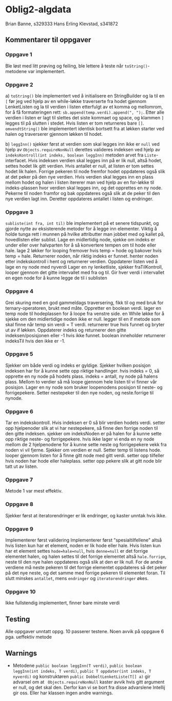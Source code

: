 # Oblig2-algdata
 
 Brian Banne, s329333
 Hans Erling Klevstad, s341872
 
 ## Kommentarer til oppgaver
 ### Oppgave 1 
 Ble løst med litt prøving og feiling, ble lettere å teste når ```toString()```-metodene var implementert.
### Oppgave 2 
a) ```toString()``` ble implementert ved å initialisere en StringBuilder og la til en ```[``` før jeg ved hjelp av en while-løkke traverserte fra hodet gjennom LenketListen
 og la til verdien i listen etterfulgt av et komma og mellomrom, for å få formateringen rett: ```sb.append(temp.verdi).append(", ");```.
 Etter alle verdien i listen er lagt til slettes det siste kommaet og space, og klammen ```]``` legges til på slutten i stedet.
 Hvis listen er tom returneres bare ```[]```.
  ```omvendtString()``` ble implementert identisk bortsett fra at løkken starter ved halen og traverserer gjennom løkken til hodet.

 b) ```leggInn()``` sjekker først at verdien som skal legges inn ikke er ```null``` ved hjelp av ```Objects.requireNonNull```
 derettes valideres indeksen ved hjelp av ```indeksKontroll(int indeks, boolean leggInn)``` metoden arvet fra ```Liste```-interfacet.
 Hvis indeksen verdien skal legges inn på er lik null, altså hodet, settes hodet lik gitt verdien. Hvis antallet er null, at listen er tom
 settes hodet lik halen. Forrige pekeren til node fremfor hodet oppdateres også slik at det peker på den nye verdien.
 Hvis verdien skal legges inn en plass mellom hodet og halen i listen itererer man ved hjelp av en for-løkke til indeks-plassen
 hvor verdien skal legges inn, og det opprettes en ny node. Pekerne til noden framfor og bak oppdateres også slik at de peker
 til den nye verdien lagt inn. Deretter oppdateres antallet i listen og endringer.   
### Oppgave 3
 ```subliste(int fra, int til)``` ble implementert på et senere tidspunkt, og gjorde nytte av eksisterende metoder 
    for å legge inn elementer. Viktig å holde tunga rett i munnen på hvilke attributter man jobbet med og kallet på, hovedlisten 
    eller sublist. Lage en midlertidig node, sjekke om indeks er under eller over halvparten for å så konvertere tempen om til hode eller hale. lage 2 løkker for looping fremover hvis temp = hode og bakover hvis temp = hale. Returnerer noden, når riktig indeks er funnet. henter noden etter indekskontroll i hent og returnerer verdien. Oppdaterer listen ved å lage en ny node med nyverdi Lager en ny lenketliste, sjekker fraTilKontroll, looper gjennom det gitte intervallet med fra og til. Gir hver verdi i intervallet en egen node for å kunne legge de til i sublisten
### Oppgave 4
 Grei skuring med en god gammeldags traversering, fikk til og med bruk for ternary-operatoren, brukt med måte. Oppretter en boolean verdi. lager en temp node til hodeplassen for å loope fra venstre side. en While løkke for å sjekke om den midlertidige noden ikke er null. legger til en if metode som skal finne når temp sin verdi = T verdi. returnerer true hvis funnet og bryter ut av if løkken. Oppdaterer indeks og returnerer den gitte indeksen/posisjonen eller -1 hvis ikke funnet. boolean inneholder returnerer indeksTil hvis den ikke er -1.
### Oppgave 5
 Sjekker om både verdi og indeks er gyldige. Sjekker hvilken posisjon indeksen har for å kunne sette opp riktige handlinger. hvis indeks = 0, så opprette en ny node på hodets plass. indeks = antall, ny node på halens plass. Mellom to verdier så må loope gjennom hele listen til vi finner vår posisjon. Lager en ny node som bruker loopenodens posisjon til neste- og forrigepekere. Setter nestepeker til den nye noden, og neste.forrige til nynode.
### Oppgave 6
Tar en indekskontroll.  Hvis indeksen er 0 så blir verdien hodets verdi. setter opp hjelpenoder slik at vi har nestepekere, så finne den forrige noden til den gitte indeksen. sjekker om indeksNoden er på halen for å kunne sette opp riktige neste- og forrigepekere. hvis ikke lager vi enda en ny node mellom de 2 hjelpenodene for å kunne sette neste og forrigepekere vekk fra noden vi vil fjerne. Sjekker om verdien er null. Setter temp til listens hode. looper gjennom listen for å finne gitt node med gitt verdi. setter opp tilfeller hvis noden har hode eller haleplass. setter opp pekere slik at gitt node blir tatt ut av listen.
 ### Oppgave 7
 Metode 1 var mest effektiv.
### Oppgave 8
Sjekker først at iteratorendringer er lik endringer, og kaster unntak hvis ikke.
### Oppgave 9
Implementerer først validering
Implementerer først "spesialtilfellene" altså hvis listen kun har et element, noden er lik hode eller hale.
Hvis listen kun har et element settes ```hode=hale=null```, hvis ```denne=null``` er det forrige elementet halen, og 
halen settes til det forrige elementet altså ```hale.forrige```, neste til den nye halen oppdateres også slik at den er lik null.
For de andre verdiene må neste pekeren til det forrige elementet oppdateres så det peker på det nye neste, og det samme
med forrige pekeren til elementet foran. Til slutt minskes ```antallet```, mens ```endringer``` og ```iteratorendringer``` økes.



### Oppgave 10
 Ikke fullstendig implementert, finner bare minste verdi
 
 ## Testing
 Alle oppgaver unntatt oppg. 10 passerer testene.
 Noen avvik på oppgave 6 pga. ueffektiv metode
 
 ## Warnings
* Metodene 
 ```public boolean leggInn(T verdi)```,  ```public boolean leggInn(int indeks, T verdi)```,
 ```public T oppdater(int indeks, T nyverdi)```  og konstruktøren
 ```public DobbeltLenketListe(T[] a)``` 
 gir advarsel om at ``` Objects.requireNonNull``` kaster avvik hvis gitt argument er null, og det skal den.
 Derfor kan vi se bort fra disse advarslene Intellij gir oss.
 Eller har klassen ingen andre warnings.

